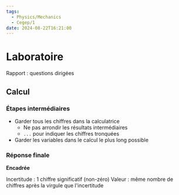 ```yaml
---
tags:
  - Physics/Mechanics
  - Cegep/1
date: 2024-08-22T16:21:00
---
```


# Laboratoire

Rapport : questions dirigées

## Calcul

### Étapes intermédiaires

- Garder tous les chiffres dans la calculatrice
	- Ne pas arrondir les résultats intermédiaires
	- `...` pour indiquer les chiffres tronquées
- Garder les variables dans le calcul le plus long possible

### Réponse finale

**Encadrée**

Incertitude : 1 chiffre significatif (non-zéro)
Valeur : même nombre de chiffres après la virgule que l'incertitude
